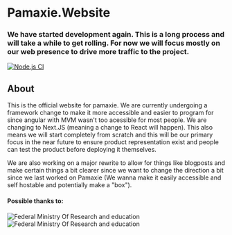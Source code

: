 # Pamaxie.Website
### We have started development again. This is a long process and will take a while to get rolling. For now we will focus mostly on our web presence to drive more traffic to the project.

[![Node.js CI](https://github.com/pamaxie/Pamaxie.Website/actions/workflows/node.js.yml/badge.svg)](https://github.com/pamaxie/Pamaxie.Website/actions/workflows/node.js.yml)

## About
This is the official website for pamaxie. We are currently undergoing a framework change to make it more accessible and easier to program for since angular with MVM wasn't too acessible for most people. We are changing to Next.JS (meaning a change to React will happen). This also means we will start completely from scratch and this will be our primary focus in the near future to ensure product representation exist and people can test the product before deploying it themselves.

We are also working on a major rewrite to allow for things like blogposts and make certain things a bit clearer since we want to change the direction a bit since we last worked on Pamaxie (We wanna make it easily accessible and self hostable and potentially make a "box").

#### Possible thanks to:

![**Federal Ministry Of Research and education**](https://i.imgur.com/riyuVGf.jpg) ![**Federal Ministry Of Research and education**](https://i.imgur.com/GI9XILN.png)
